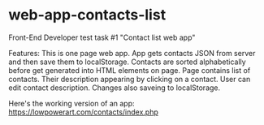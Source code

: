 # web-app-contacts-list
Front-End Developer test task #1 "Contact list web app"

Features:
This is one page web app.
App gets contacts JSON from server and then save them to localStorage.
Contacts are sorted alphabetically before get generated into HTML elements on page.
Page contains list of contacts. Their description appearing by clicking on a contact.
User can edit contact description. Changes also saveing to localStorage.

Here's the working version of an app:
https://lowpowerart.com/contacts/index.php
